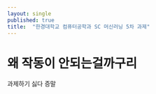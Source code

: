 ```yaml
---
layout: single
published: true
title:  "한경대학교 컴퓨터공학과 SC 머신러닝 5차 과제"
---
```


# 왜 작동이 안되는걸까구리

과제하기 싫다  증말

